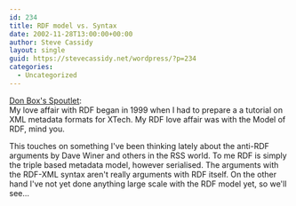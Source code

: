 ```yaml
---
id: 234
title: RDF model vs. Syntax
date: 2002-11-28T13:00:00+00:00
author: Steve Cassidy
layout: single
guid: https://stevecassidy.net/wordpress/?p=234
categories:
  - Uncategorized
---
```

[Don Box's Spoutlet](http://www.gotdotnet.com/team/dbox/spoutlet.aspx?key=2002-10-07T22:20-08:00):  
My love affair with RDF began in 1999 when I had to prepare a a tutorial on XML metadata formats for XTech. My RDF love affair was with the Model of RDF, mind you.

This touches on something I've been thinking lately about the anti-RDF arguments by Dave Winer and others in the RSS world. To me RDF is simply the triple based metadata model, however serialised. The arguments with the RDF-XML syntax aren't really arguments with RDF itself. On the other hand I've not yet done anything large scale with the RDF model yet, so we'll see...
